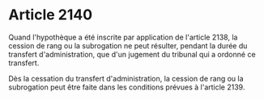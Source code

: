 # Article 2140

Quand l'hypothèque a été inscrite par application de l'article 2138, la cession de rang ou la subrogation ne peut résulter, pendant la durée du transfert d'administration, que d'un jugement du tribunal qui a ordonné ce transfert.

Dès la cessation du transfert d'administration, la cession de rang ou la subrogation peut être faite dans les conditions prévues à l'article 2139.
